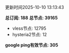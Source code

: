 更新时间2025-10-10 13:13:43

**总订阅: 188**
**总节点: 39165**
- vless节点: 12795
- hysteria2节点: 12

**google ping有效节点: 305**

